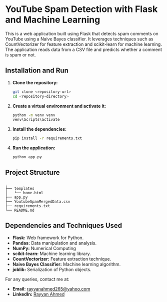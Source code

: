 # YouTube Spam Detection with Flask and Machine Learning

This is a web application built using Flask that detects spam comments on YouTube using a Naive Bayes classifier. It leverages techniques such as CountVectorizer for feature extraction and scikit-learn for machine learning. The application reads data from a CSV file and predicts whether a comment is spam or not.

## Installation and Run

1. **Clone the repository:**
   ```sh
   git clone <repository-url>
   cd <repository-directory>
   ```

2. **Create a virtual environment and activate it:**
   ```sh
   python -m venv venv
   venv\Scripts\activate
   ```

3. **Install the dependencies:**
   ```sh
   pip install -r requirements.txt
   ```

4. **Run the application:**
   ```sh
   python app.py
   ```

## Project Structure

```
.
├── templates
│   └── home.html
├── app.py
├── YoutubeSpamMergedData.csv
├── requirements.txt
└── README.md
```

## Dependencies and Techniques Used

- **Flask:** Web framework for Python.
- **Pandas:** Data manipulation and analysis.
- **NumPy:** Numerical Computing
- **scikit-learn:** Machine learning library.
- **CountVectorizer:** Feature extraction technique.
- **Naive Bayes Classifier:** Machine learning algorithm.
- **joblib:** Serialization of Python objects.

For any queries, contact me at:
- **Email:** rayyanahmed265@yahoo.com
- **LinkedIn:** [Rayyan Ahmed](https://www.linkedin.com/in/rayyan-ahmed9477/)
